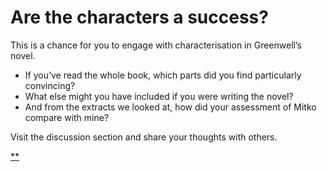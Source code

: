 # Are the characters a success?

This is a chance for you to engage with characterisation in Greenwell’s novel.

- If you’ve read the whole book, which parts did you find particularly convincing?
- What else might you have included if you were writing the novel?
- And from the extracts we looked at, how did your assessment of Mitko compare with mine?

Visit the discussion section and share your thoughts with others.

[**](https://www.futurelearn.com/courses/how-to-read-a-novel/1/steps/185520#fl-comments)